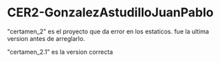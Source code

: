 # CER2-GonzalezAstudilloJuanPablo
"certamen_2" es el proyecto que da error en los estaticos. fue la ultima version antes de arreglarlo.

"certamen_2.1" es la version correcta

